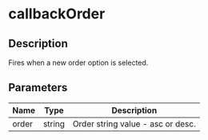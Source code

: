 # callbackOrder

## Description

Fires when a new order option is selected.

## Parameters

| Name | Type | Description |
|---|---|---|
| order | string | Order string value - asc or desc. |
